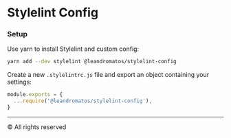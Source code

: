 # Stylelint Config

### Setup

Use yarn to install Stylelint and custom config:

```sh
yarn add --dev stylelint @leandromatos/stylelint-config
```

Create a new `.stylelintrc.js` file and export an object containing your settings:

```js
module.exports = {
  ...require('@leandromatos/stylelint-config'),
}
```

---

&copy; All rights reserved
